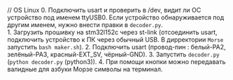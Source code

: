 // OS Linux
    0. Подключить usart и проверить в /dev, видит ли ОС устройство под именем ttyUSB0. Если устройство        обнаруживается под другим именем, нужно внести правки в `decoder.py`.  
    1. Загрузить прошивку на stm32l152c через st-link (отсоединить usart, подключить устройство к ПК через обычный USB. В дирректории `Morse` запустить `bash maker.sh`).
    2. Подключить usart (провод-пин : белый-PA2, зелёный-PA3, красный-EXT_SV, чёрный-GND).
    3. Запустить `decoder.py` (`python decoder.py` (python3)).
    4. При помощи кнопки можно передавать валидные для азбуки Морзе символы на терминал.